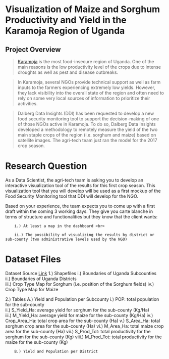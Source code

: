 # Visualization of Maize and Sorghum Productivity and Yield in the Karamoja Region of Uganda
## Project Overview 
>[Karamoja](https://en.wikipedia.org/wiki/Karamoja) is the most food-insecure region of Uganda. One of the main reasons is the low productivity level of the crops due to intense droughts as well as pest and disease outbreaks.

>In Karamoja, several NGOs provide technical support as well as farm inputs to the farmers experiencing extremely low yields. However, they lack visibility into the overall state of the region and often need to rely on some very local sources of information to prioritize their activities.

>Dalberg Data Insights (DDI) has been requested to develop a new food security monitoring tool to support the decision-making of one of those NGOs active in Karamoja.
To do so, Dalberg Data Insights developed a methodology to remotely measure the yield of the two main staple crops of the region (i.e. sorghum and maize) based on satellite images. The agri-tech team just ran the model for the 2017 crop season.

# Research Question
As a Data Scientist, the agri-tech team is asking you to develop an interactive visualization tool of the results for this first crop season. This visualization tool that you will develop will be used as a first mockup of the Food Security Monitoring tool that DDI will develop for the NGO.

Based on your experience, the team expects you to come up with a first draft within the coming 3 working days. They give you carte blanche in terms of structure and functionalities but they know that the client wants:

        i.) At least a map in the dashboard <br>
        
        ii.) The possibility of visualizing the results by district or sub-county (two administrative levels used by the NGO)

# Dataset Files 
Dataset Source [Link](https://archive.org/download/data_20190829/DATA.zip) 
1.) Shapefiles
        i.) Boundaries of Uganda Subcounties <br>
        ii.) Boundaries of Uganda Districts <br>
        iii.) Crop Type Map for Sorghum (i.e. position of the Sorghum fields)
        iv.) Crop Type Map for Maize 
        
2.) Tables
        A.) Yield and Population per Subcounty
        i.) POP: total population for the sub-county <br>
        ii.) S_Yield_Ha: average yield for sorghum for the sub-county (Kg/Ha) <br>
        iii.) M_Yield_Ha: average yield for maize for the sub-county (Kg/Ha)
        iv.) Crop_Area_Ha: total crop area for the sub-county (Ha)
        v.) S_Area_Ha: total sorghum crop area for the sub-county (Ha)
        vi.) M_Area_Ha: total maize crop area for the sub-county (Ha)
        vii.) S_Prod_Tot: total productivity for the sorghum for the sub-county (Kg)
        viii.) M_Prod_Tot: total productivity for the maize for the sub-county (Kg)
        
        B.) Yield and Population per District 
